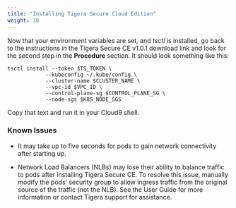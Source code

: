 ```yaml
---
title: "Installing Tigera Secure Cloud Edition"
weight: 30
---
```

Now that your environment variables are set, and _tsctl_ is installed, go back to the instructions in the Tigera Secure CE v1.0.1 download link and look for the second step in the **Procedure** section.  It should look something like this:
```
tsctl install --token $TS_TOKEN \
            --kubeconfig ~/.kube/config \
            --cluster-name $CLUSTER_NAME \
            --vpc-id $VPC_ID \
            --control-plane-sg $CONTROL_PLANE_SG \
            --node-sgs $K8S_NODE_SGS
```
Copy that text and run it in your Cloud9 shell.

### Known Issues

* It may take up to five seconds for pods to gain network connectivity after starting up.

* Network Load Balancers (NLBs) may lose their ability to balance traffic to pods after installing Tigera Secure CE. To resolve this issue, manually modify the pods’ security group to allow ingress traffic from the original source of the traffic (not the NLB). See the User Guide for more information or contact Tigera support for assistance.
